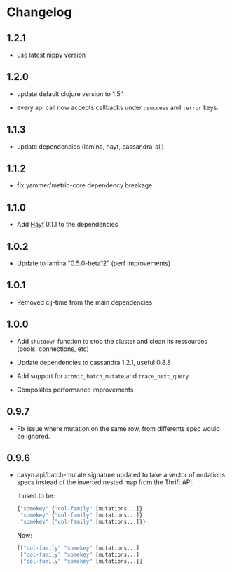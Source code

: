 # Changelog

## 1.2.1

* use latest nippy version

## 1.2.0

* update default clojure version to 1.5.1

* every api call now accepts callbacks under `:success` and `:error` keys.

## 1.1.3

* update dependencies (lamina, hayt, cassandra-all)

## 1.1.2

* fix yammer/metric-core dependency breakage

## 1.1.0

* Add [Hayt](https://github.com/mpenet/hayt) 0.1.1 to the dependencies

## 1.0.2

* Update to lamina "0.5.0-beta12" (perf improvements)

## 1.0.1

* Removed clj-time from the main dependencies

## 1.0.0

* Add `shutdown` function to stop the cluster and clean its ressources
  (pools, connections, etc)

* Update dependencies to cassandra 1.2.1, useful 0.8.8

* Add support for `atomic_batch_mutate` and `trace_next_query`

* Composites performance improvements

## 0.9.7

* Fix issue where mutation on the same row, from differents spec
  would be ignored.

## 0.9.6

*  casyn.api/batch-mutate signature updated to take a vector of
   mutations specs instead of the inverted nested map from the Thrift API.

   It used to be:
   ```clojure
   {"somekey" {"col-family" [mutations...]}
    "somekey" {"col-family" [mutations...]}
    "somekey" {"col-family" [mutations...]}}
   ```

   Now:
   ```clojure
   [["col-family" "somekey" [mutations...]
    ["col-family" "somekey" [mutations...]
    ["col-family" "somekey" [mutations...]]
   ```
